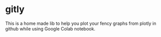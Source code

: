 # gitly
This is a home made lib to help you plot your fency graphs from plotly in github while using Google Colab notebook.
